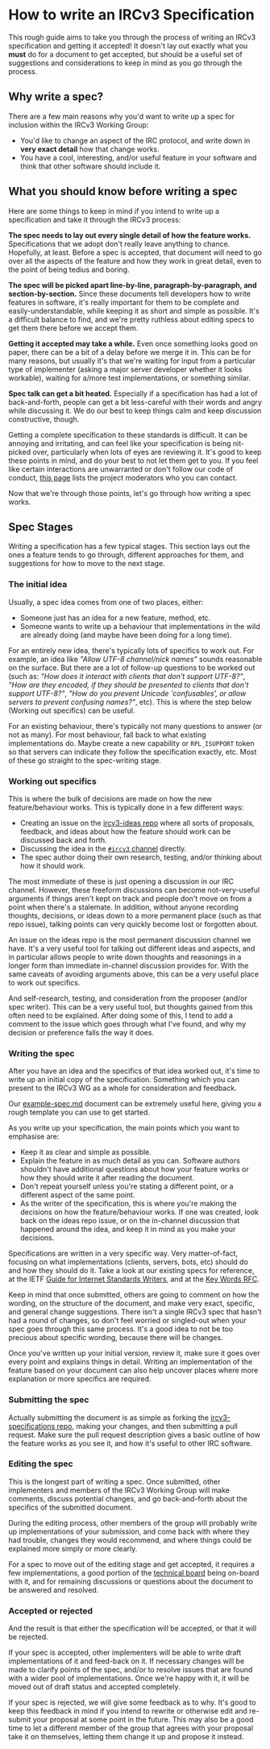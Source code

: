 # How to write an IRCv3 Specification
This rough guide aims to take you through the process of writing an IRCv3 specification and getting it accepted! It doesn't lay out exactly what you **must** do for a document to get accepted, but should be a useful set of suggestions and considerations to keep in mind as you go through the process.


## Why write a spec?
There are a few main reasons why you'd want to write up a spec for inclusion within the IRCv3 Working Group:

- You'd like to change an aspect of the IRC protocol, and write down in **very exact detail** how that change works.
- You have a cool, interesting, and/or useful feature in your software and think that other software should include it.


## What you should know before writing a spec
Here are some things to keep in mind if you intend to write up a specification and take it through the IRCv3 process:

**The spec needs to lay out every single detail of how the feature works.** Specifications that we adopt don't really leave anything to chance. Hopefully, at least. Before a spec is accepted, that document will need to go over all the aspects of the feature and how they work in great detail, even to the point of being tedius and boring.

**The spec will be picked apart line-by-line, paragraph-by-paragraph, and section-by-section.** Since these documents tell developers how to write features in software, it's really important for them to be complete and easily-understandable, while keeping it as short and simple as possible. It's a difficult balance to find, and we're pretty ruthless about editing specs to get them there before we accept them.

**Getting it accepted may take a while.** Even once something looks good on paper, there can be a bit of a delay before we merge it in. This can be for many reasons, but usually it's that we're waiting for input from a particular type of implementer (asking a major server developer whether it looks workable), waiting for a/more test implementations, or something similar.

**Spec talk can get a bit heated.** Especially if a specification has had a lot of back-and-forth, people can get a bit less-careful with their words and angry while discussing it. We do our best to keep things calm and keep discussion constructive, though.

Getting a complete specification to these standards is difficult. It can be annoying and irritating, and can feel like your specification is being nit-picked over, particularly when lots of eyes are reviewing it. It's good to keep these points in mind, and do your best to not let them get to you. If you feel like certain interactions are unwarranted or don't follow our code of conduct, [this page](https://ircv3.net/conduct.html) lists the project moderators who you can contact.

Now that we're through those points, let's go through how writing a spec works.


## Spec Stages
Writing a specification has a few typical stages. This section lays out the ones a feature tends to go through, different approaches for them, and suggestions for how to move to the next stage.

### The initial idea
Usually, a spec idea comes from one of two places, either:

- Someone just has an idea for a new feature, method, etc.
- Someone wants to write up a behaviour that implementations in the wild are already doing (and maybe have been doing for a long time).

For an entirely new idea, there's typically lots of specifics to work out. For example, an idea like _"Allow UTF-8 channel/nick names"_ sounds reasonable on the surface. But there are a lot of follow-up questions to be worked out (such as: _"How does it interact with clients that don't support UTF-8?"_, _"How are they encoded, if they should be presented to clients that don't support UTF-8?"_, _"How do you prevent Unicode 'confusables', or allow servers to prevent confusing names?"_, etc). This is where the step below (Working out specifics) can be useful.

For an existing behaviour, there's typically not many questions to answer (or not as many). For most behaviour, fall back to what existing implementations do. Maybe create a new capability or `RPL_ISUPPORT` token so that servers can indicate they follow the specification exactly, etc. Most of these go straight to the spec-writing stage.

### Working out specifics
This is where the bulk of decisions are made on how the new feature/behaviour works. This is typically done in a few different ways:

- Creating an issue on the [ircv3-ideas repo](https://github.com/ircv3/ircv3-ideas) where all sorts of proposals, feedback, and ideas about how the feature should work can be discussed back and forth.
- Discussing the idea in the [`#ircv3` channel](https://ircv3.net/contact.html) directly.
- The spec author doing their own research, testing, and/or thinking about how it should work.

The most immediate of these is just opening a discussion in our IRC channel. However, these freeform discussions can become not-very-useful arguments if things aren't kept on track and people don't move on from a point when there's a stalemate. In addition, without anyone recording thoughts, decisions, or ideas down to a more permanent place (such as that repo issue), talking points can very quickly become lost or forgotten about.

An issue on the ideas repo is the most permanent discussion channel we have. It's a very useful tool for talking out different ideas and aspects, and in particular allows people to write down thoughts and reasonings in a longer form than immediate in-channel discussion provides for. With the same caveats of avoiding arguments above, this can be a very useful place to work out specifics.

And self-research, testing, and consideration from the proposer (and/or spec writer). This can be a very useful tool, but thoughts gained from this often need to be explained. After doing some of this, I tend to add a comment to the issue which goes through what I've found, and why my decision or preference falls the way it does.

### Writing the spec
After you have an idea and the specifics of that idea worked out, it's time to write up an initial copy of the specification. Something which you can present to the IRCv3 WG as a whole for consideration and feedback.

Our [example-spec.md](./example-spec.md) document can be extremely useful here, giving you a rough template you can use to get started.

As you write up your specification, the main points which you want to emphasise are:

- Keep it as clear and simple as possible.
- Explain the feature in as much detail as you can. Software authors shouldn't have additional questions about how your feature works or how they should write it after reading the document.
- Don't repeat yourself unless you're stating a different point, or a different aspect of the same point.
- As the writer of the specification, this is where you're making the decisions on how the feature/behaviour works. If one was created, look back on the ideas repo issue, or on the in-channel discussion that happened around the idea, and keep it in mind as you make your decisions.

Specifications are written in a very specific way. Very matter-of-fact, focusing on what implementations (clients, servers, bots, etc) should do and how they should do it. Take a look at our existing specs for reference, at the IETF [Guide for Internet Standards Writers](https://tools.ietf.org/html/rfc2360), and at the [Key Words RFC](https://tools.ietf.org/html/rfc2119).

Keep in mind that once submitted, others are going to comment on how the wording, on the structure of the document, and make very exact, specific, and general change suggestions. There isn't a single IRCv3 spec that hasn't had a round of changes, so don't feel worried or singled-out when your spec goes through this same process. It's a good idea to not be too precious about specific wording, because there will be changes.

Once you've written up your initial version, review it, make sure it goes over every point and explains things in detail. Writing an implementation of the feature based on your document can also help uncover places where more explanation or more specifics are required.

### Submitting the spec
Actually submitting the document is as simple as forking the [ircv3-specifications repo](https://github.com/ircv3/ircv3-specifications), making your changes, and then submitting a pull request. Make sure the pull request description gives a basic outline of how the feature works as you see it, and how it's useful to other IRC software.

### Editing the spec
This is the longest part of writing a spec. Once submitted, other implementers and members of the IRCv3 Working Group will make comments, discuss potential changes, and go back-and-forth about the specifics of the submitted document.

During the editing process, other members of the group will probably write up implementations of your submission, and come back with where they had trouble, changes they would recommend, and where things could be explained more simply or more clearly.

For a spec to move out of the editing stage and get accepted, it requires a few implementations, a good portion of the [technical board](https://ircv3.net/charter.html#technical-board) being on-board with it, and for remaining discussions or questions about the document to be answered and resolved.

### Accepted or rejected
And the result is that either the specification will be accepted, or that it will be rejected.

If your spec is accepted, other implementers will be able to write draft implementations of it and feed-back on it. If necessary changes will be made to clarify points of the spec, and/or to resolve issues that are found with a wider pool of implementations. Once we're happy with it, it will be moved out of draft status and accepted completely.

If your spec is rejected, we will give some feedback as to why. It's good to keep this feedback in mind if you intend to rewrite or otherwise edit and re-submit your proposal at some point in the future. This may also be a good time to let a different member of the group that agrees with your proposal take it on themselves, letting them change it up and propose it instead.
